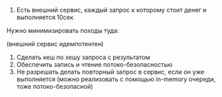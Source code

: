 1. Есть внешний сервис, каждый запрос к которому стоит денег и выполняется 10сек

Нужно минимизировать походы туда: 

(внешний сервис идемпотентен)

1. Сделать кеш по хешу запроса с результатом 
2. Обеспечить запись и чтение потоко-безопасностью
3. Не разрешать делать повторный запрос в сервис, если он уже выполняется (можно реализовать с помощью in-memory очереди, тоже потоко-безопасной)